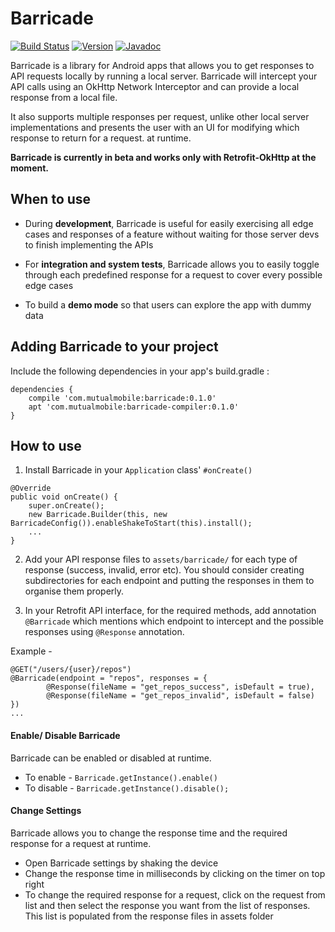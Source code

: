 # Barricade

[![Build Status](https://travis-ci.org/mutualmobile/Barricade.svg)](https://travis-ci.org/mutualmobile/Barricade)
[![Version](https://api.bintray.com/packages/mutualmobile/Android/barricade/images/download.svg)](https://bintray.com/mutualmobile/Android/barricade)
[![Javadoc](https://javadoc-emblem.rhcloud.com/doc/com.mutualmobile/barricade/badge.svg)](http://www.javadoc.io/doc/com.mutualmobile/barricade)

Barricade is a library for Android apps that allows you to get responses to API requests locally by running a local server. Barricade will intercept your API calls using an OkHttp Network Interceptor and can provide a local response from a local file.


It also supports multiple responses per request, unlike other local server implementations and presents the user with an UI for modifying which response to return for a request.
at runtime.


**Barricade is currently in beta and works only with Retrofit-OkHttp at the moment.**


## When to use

* During **development**, Barricade is useful for easily exercising all edge cases and responses of a feature without waiting for those server devs to finish implementing the APIs

* For **integration and system tests**, Barricade allows you to easily toggle through each predefined response for a request to cover every possible edge cases

* To build a **demo mode** so that users can explore the app with dummy data


## Adding Barricade to your project

Include the following dependencies in your app's build.gradle :

```
dependencies {
    compile 'com.mutualmobile:barricade:0.1.0'
    apt 'com.mutualmobile:barricade-compiler:0.1.0'
}
```

## How to use

1. Install Barricade in your `Application` class' `#onCreate()`

  ```
  @Override
  public void onCreate() {
      super.onCreate();
      new Barricade.Builder(this, new BarricadeConfig()).enableShakeToStart(this).install();
      ...
  }
  ```

2. Add your API response files to `assets/barricade/` for each type of response (success, invalid, error etc). You should consider creating subdirectories for each endpoint and putting the responses in them to organise them properly.

3. In your Retrofit API interface, for the required methods, add annotation `@Barricade` which mentions which endpoint to intercept and the possible responses using `@Response` annotation.

  Example -
  ```
  @GET("/users/{user}/repos")
  @Barricade(endpoint = "repos", responses = {
          @Response(fileName = "get_repos_success", isDefault = true),
          @Response(fileName = "get_repos_invalid", isDefault = false)
  })
  ...
  ```

#### Enable/ Disable Barricade
Barricade can be enabled or disabled at runtime.
* To enable - `Barricade.getInstance().enable()`
* To disable - `Barricade.getInstance().disable();`

#### Change Settings
Barricade allows you to change the response time and the required response for a request at runtime.
* Open Barricade settings by shaking the device
* Change the response time in milliseconds by clicking on the timer on top right
* To change the required response for a request, click on the request from list and then select the response you want from
the list of responses. This list is populated from the response files in assets folder
